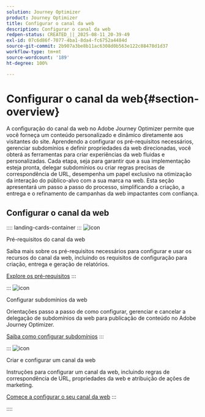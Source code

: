 ```yaml
---
solution: Journey Optimizer
product: Journey Optimizer
title: Configurar o canal da web
description: Configurar o canal da web
redpen-status: CREATED_||_2025-08-11_20-39-49
exl-id: 07c6d86f-7077-4ba1-8da4-fc6752a4484d
source-git-commit: 2b907a3be8b11ac6308d0b563e122c88478d1d37
workflow-type: tm+mt
source-wordcount: '189'
ht-degree: 100%

---
```


# Configurar o canal da web{#section-overview}

A configuração do canal da web no Adobe Journey Optimizer permite que você forneça um conteúdo personalizado e dinâmico diretamente aos visitantes do site. Aprendendo a configurar os pré-requisitos necessários, gerenciar subdomínios e definir propriedades da web direcionadas, você obterá as ferramentas para criar experiências da web fluidas e personalizadas. Cada etapa, seja para garantir que a sua implementação esteja pronta, delegar subdomínios ou criar regras precisas de correspondência de URL, desempenha um papel exclusivo na otimização da interação do público-alvo com a sua marca na web. Esta seção apresentará um passo a passo do processo, simplificando a criação, a entrega e o refinamento de campanhas da web impactantes com confiança.

## Configurar o canal da web

:::: landing-cards-container
:::
![icon](https://cdn.experienceleague.adobe.com/icons/book.svg?lang=pt-BR)

Pré-requisitos do canal da web

Saiba mais sobre os pré-requisitos necessários para configurar e usar os recursos do canal da web, incluindo os requisitos de configuração para criação, entrega e geração de relatórios.

[Explore os pré-requisitos](../using/web/web-prerequisites.md)
:::

:::
![icon](https://cdn.experienceleague.adobe.com/icons/gear.svg)

Configurar subdomínios da web

Orientações passo a passo de como configurar, gerenciar e cancelar a delegação de subdomínios da web para publicação de conteúdo no Adobe Journey Optimizer.

[Saiba como configurar subdomínios](../using/web/web-delegated-subdomains.md)
:::

:::
![icon](https://cdn.experienceleague.adobe.com/icons/circle-play.svg?lang=pt-BR)

Criar e configurar um canal da web

Instruções para configurar um canal da web, incluindo regras de correspondência de URL, propriedades da web e atribuição de ações de marketing.

[Comece a configurar o seu canal da web](../using/web/web-configuration.md)
:::

::::
